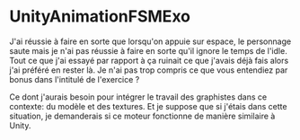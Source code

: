 # UnityAnimationFSMExo

J'ai réussie à faire en sorte que lorsqu'on appuie sur espace, le personnage saute mais je n'ai pas réussie à faire en sorte qu'il ignore le temps de l'idle. Tout ce que j'ai essayé par rapport à ça ruinait ce que j'avais déjà fais alors j'ai préféré en rester là. Je n'ai pas trop compris ce que vous entendiez par bonus dans l'intitulé de l'exercice ?

Ce dont j'aurais besoin pour intégrer le travail des graphistes dans ce contexte: du modèle et des textures.
Et je suppose que si j'étais dans cette situation, je demanderais si ce moteur fonctionne de manière similaire à Unity. 

